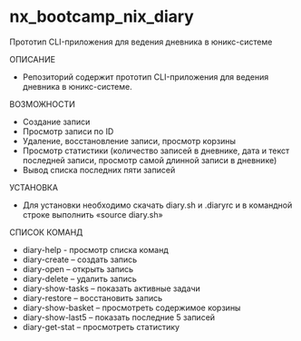 # nx_bootcamp_nix_diary
Прототип CLI-приложения для ведения дневника в юникс-системе

ОПИСАНИЕ
- Репозиторий содержит прототип CLI-приложения для ведения дневника в юникс-системе.

ВОЗМОЖНОСТИ
- Создание записи
- Просмотр записи по ID
- Удаление, восстановление записи, просмотр корзины
- Просмотр статистики (количество записей в дневнике, дата и текст последней записи, просмотр самой длинной записи в дневнике)
- Вывод списка последних пяти записей

УСТАНОВКА
- Для установки необходимо скачать diary.sh и .diaryrc и в командной строке выполнить «source diary.sh»

СПИСОК КОМАНД
- diary-help - просмотр списка команд
- diary-сreate – создать запись
- diary-open – открыть запись
- diary-delete – удалить запись
- diary-show-tasks – показать активные задачи
- diary-restore – восстановить запись
- diary-show-basket – просмотреть содержимое корзины
- diary-show-last5 – показать последние 5 записей
- diary-get-stat – просмотреть статистику



